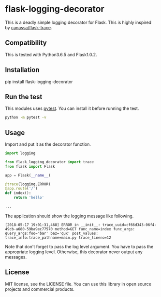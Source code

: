 # flask-logging-decorator

This is a deadly simple logging decorator for Flask. This is highly inspired by [canassa/flask-trace](https://github.com/canassa/flask-trace).

## Compatibility

This is tested with Python3.6.5 and Flask1.0.2.

## Installation

pip install flask-logging-decorator

## Run the test

This modules uses [pytest](http://pytest.org/latest/). You can install it before running the test.

```bash
python -m pytest -v
```

## Usage

Import and put it as the decorator function.

```python
import logging

from flask_logging_decorator import trace
from flask import Flask

app = Flask(__name__)

@trace(logging.ERROR)
@app.route('/')
def index():
    return 'hello'
    
...
```

The application should show the logging message like following.

```text
[2018-05-17 19:01:31,468] ERROR in __init__: trace_uuid=cf66d343-06f4-49cb-a680-59ba9ec77570 method=GET func_name=index func_args: query_args:foo='bar' baz='qux' post_values: trace_info:trace_pathname=main.py trace_lineno=12
```

Note that don't forget to pass the log level argument. You have to pass the appropriate logging level. Otherwise, this decorator never output any messages.

## License

MIT license, see the LICENSE file. You can use this library in open source projects and commercial products.